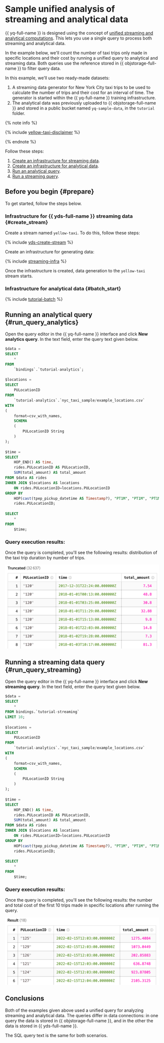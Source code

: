 # Sample unified analysis of streaming and analytical data

{{ yq-full-name }} is designed using the concept of [unified streaming and analytical computations](../concepts/unified-processing.md). This lets you use a single query to process both streaming and analytical data.

In the example below, we'll count the number of taxi trips only made in specific locations and their cost by running a unified query to analytical and streaming data. Both queries use the reference stored in {{ objstorage-full-name }} to filter query data.

In this example, we'll use two ready-made datasets:
1. A streaming data generator for New York City taxi trips to be used to calculate the number of trips and their cost for an interval of time. The generator is started within the {{ yq-full-name }} training infrastructure.
1. The analytical data was previously uploaded to {{ objstorage-full-name }} and stored in a public bucket named `yq-sample-data`, in the `tutorial` folder.

{% note info %}

{% include [yellow-taxi-disclaimer](../_includes/yellow-taxi-disclaimer.md) %}

{% endnote %}

Follow these steps:
1. [Create an infrastructure for streaming data](#generator_start).
1. [Create an infrastructure for analytical data](#batch_start).
1. [Run an analytical query](#run_query_analytics).
1. [Run a streaming query](#run_query_streaming).


## Before you begin {#prepare}
To get started, follow the steps below.

### Infrastructure for {{ yds-full-name }} streaming data {#create_stream}

Create a stream named `yellow-taxi`. To do this, follow these steps:

{% include [yds-create-stream](../../_includes/data-streams/create-stream-via-console.md) %}

Create an infrastructure for generating data:

{% include [streaming-infra](../_includes/create-tutorial-streaming-infra.md) %}

Once the infrastructure is created, data generation to the `yellow-taxi` stream starts.

### Infrastructure for analytical data {#batch_start}

{% include [tutorial-batch](../_includes/create-tutorial-batch-infra.md) %}


## Running an analytical query {#run_query_analytics}

Open the query editor in the {{ yq-full-name }} interface and click **New analytics query**. In the text field, enter the query text given below.

```sql
$data =
SELECT
    *
FROM
    `bindings`.`tutorial-analytics`;

$locations =
SELECT
    PULocationID
FROM
    `tutorial-analytics`.`nyc_taxi_sample/example_locations.csv`
WITH
(
    format=csv_with_names,
    SCHEMA
    (
        PULocationID String
    )
);

$time =
SELECT
    HOP_END() AS time,
    rides.PULocationID AS PULocationID,
    SUM(total_amount) AS total_amount    
FROM $data AS rides
INNER JOIN $locations AS locations
    ON rides.PULocationID=locations.PULocationID
GROUP BY
    HOP(cast(tpep_pickup_datetime AS Timestamp?), "PT1M", "PT1M", "PT1M"),
    rides.PULocationID;

SELECT
    *
FROM
    $time;
```

### Query execution results:
Once the query is completed, you'll see the following results: distribution of the taxi trip duration by number of trips.

![rides-info](../_assets/unified-analytics-example.png)

## Running a streaming data query {#run_query_streaming}

Open the query editor in the {{ yq-full-name }} interface and click **New streaming query**. In the text field, enter the query text given below.

```sql
$data =
SELECT
    *
FROM bindings.`tutorial-streaming`
LIMIT 10;

$locations =
SELECT
    PULocationID
FROM
    `tutorial-analytics`.`nyc_taxi_sample/example_locations.csv`
WITH
(
    format=csv_with_names,
    SCHEMA
    (
        PULocationID String
    )
);

$time =
SELECT
    HOP_END() AS time,
    rides.PULocationID AS PULocationID,
    SUM(total_amount) AS total_amount    
FROM $data AS rides
INNER JOIN $locations AS locations
    ON rides.PULocationID=locations.PULocationID
GROUP BY
    HOP(cast(tpep_pickup_datetime AS Timestamp?), "PT1M", "PT1M", "PT1M"),
    rides.PULocationID;

SELECT
    *
FROM
    $time;
```

### Query execution results:
Once the query is completed, you'll see the following results: the number and total cost of the first 10 trips made in specific locations after running the query.

![unified-streaming-example](../_assets/unified-streaming-example.png)

## Conclusions

Both of the examples given above used a unified query for analyzing streaming and analytical data. The queries differ in data connections: in one query the data is stored in {{ objstorage-full-name }}, and in the other the data is stored in {{ yds-full-name }}.

The SQL query text is the same for both scenarios.